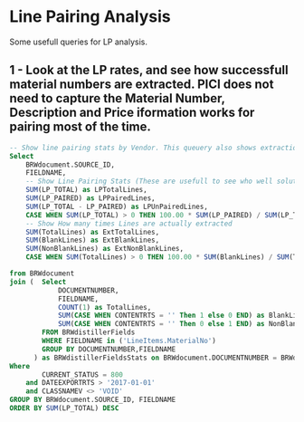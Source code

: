 <!-- TITLE: Line Pairing Analysis -->
<!-- SUBTITLE: A quick summary of Line Pairing Analysis -->

# Line Pairing Analysis
Some usefull queries for LP analysis.

## 1 - Look at the LP rates, and see how successfull material numbers are extracted. PICI does not need to capture the Material Number, Description and Price iformation works for pairing most of the time.

```sql
-- Show line pairing stats by Vendor. This queuery also shows extraction rates. Low % of LP and High Blank rate is good indication to add some formats to BRWMAT table
Select 
	BRWdocument.SOURCE_ID,
	FIELDNAME,
	-- Show Line Pairing Stats (These are usefull to see who well solution pairs PO lines)
	SUM(LP_TOTAL) as LPTotalLines,
	SUM(LP_PAIRED) as LPPairedLines,
	SUM(LP_TOTAL - LP_PAIRED) as LPUnPairedLines,
	CASE WHEN SUM(LP_TOTAL) > 0 THEN 100.00 * SUM(LP_PAIRED) / SUM(LP_TOTAL) ELSE 100 END as LPPairedPercent,
	-- Show How many times Lines are actually extracted
	SUM(TotalLines) as ExtTotalLines,
	SUM(BlankLines) as ExtBlankLines,
	SUM(NonBlankLines) as ExtNonBlankLines,
	CASE WHEN SUM(TotalLines) > 0 THEN 100.00 * SUM(BlankLines) / SUM(TotalLines) ELSE 100 END as ExtBlankLinesPercent

from BRWdocument
join (	Select 
			DOCUMENTNUMBER,
			FIELDNAME,
			COUNT(1) as TotalLines,
			SUM(CASE WHEN CONTENTRTS = '' Then 1 else 0 END) as BlankLines,
			SUM(CASE WHEN CONTENTRTS = '' Then 0 else 1 END) as NonBlankLines
		FROM BRWdistillerFields
		WHERE FIELDNAME in ('LineItems.MaterialNo')
		GROUP BY DOCUMENTNUMBER,FIELDNAME
	  ) as BRWdistillerFieldsStats on BRWdocument.DOCUMENTNUMBER = BRWdistillerFieldsStats.DocumentNumber
Where 
		CURRENT_STATUS = 800
	and DATEEXPORTRTS > '2017-01-01' 
	and CLASSNAMEV <> 'VOID'  
GROUP BY BRWdocument.SOURCE_ID, FIELDNAME
ORDER BY SUM(LP_TOTAL) DESC

```
